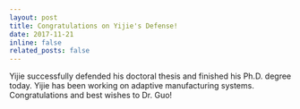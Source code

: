 ```yaml
---
layout: post
title: Congratulations on Yijie's Defense!
date: 2017-11-21
inline: false
related_posts: false
---
```

Yijie successfully defended his doctoral thesis and finished his Ph.D. degree today. Yijie has been working on adaptive manufacturing systems. Congratulations and best wishes to Dr. Guo!
